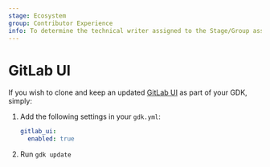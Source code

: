 ```yaml
---
stage: Ecosystem
group: Contributor Experience
info: To determine the technical writer assigned to the Stage/Group associated with this page, see https://about.gitlab.com/handbook/engineering/ux/technical-writing/#assignments
---
```


# GitLab UI

If you wish to clone and keep an updated [GitLab UI](https://gitlab.com/gitlab-org/gitlab-ui/)
as part of your GDK, simply:

1. Add the following settings in your `gdk.yml`:

    ```yaml
    gitlab_ui:
      enabled: true
    ```

1. Run `gdk update`
